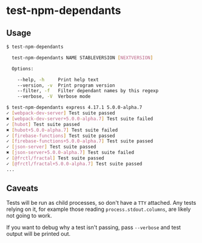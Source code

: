 # test-npm-dependants

## Usage

```bash
$ test-npm-dependants

  test-npm-dependants NAME STABLEVERSION [NEXTVERSION]

  Options:

    --help, -h     Print help text
    --version, -v  Print program version
    --filter, -f   Filter dependant names by this regexp
    --verbose, -V  Verbose mode

$ test-npm-dependants express 4.17.1 5.0.0-alpha.7
✓ [webpack-dev-server] Test suite passed
✖ [webpack-dev-server+5.0.0-alpha.7] Test suite failed
✓ [hubot] Test suite passed
✖ [hubot+5.0.0-alpha.7] Test suite failed
✓ [firebase-functions] Test suite passed
✓ [firebase-functions+5.0.0-alpha.7] Test suite passed
✓ [json-server] Test suite passed
✖ [json-server+5.0.0-alpha.7] Test suite failed
✓ [@frctl/fractal] Test suite passed
✓ [@frctl/fractal+5.0.0-alpha.7] Test suite passed
...
```

## Caveats

Tests will be run as child processes, so don't have a `TTY` attached. Any tests
relying on it, for example those reading `process.stdout.columns`, are likely
not going to work.

If you want to debug why a test isn't passing, pass `--verbose` and test output
will be printed out.

